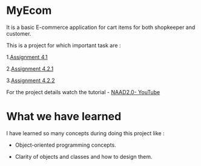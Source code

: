 # MyEcom

It is a basic E-commerce application for cart items for both shopkeeper and customer.

This is a project for which important task are :

1.[Assignment 4.1](https://github.com/jayakumari1503/My_Ecom/tree/master/src/Assignment_4_1)

2.[Assignment 4.2.1](https://github.com/jayakumari1503/My_Ecom/tree/master/src/Assignment_4_2_1)

3.[Assignment 4.2.2](https://github.com/jayakumari1503/My_Ecom/tree/master/src/Assignment_4_2_2)

For the project details watch the tutorial - [NAAD2.0- YouTube](https://www.youtube.com/playlist?list=PLMY-jYOisFilczfqkPVk_5napZFpRk3W0)

# What we have learned 
 I have learned so many concepts during doing this project like :

  * Object-oriented programming concepts.

  * Clarity of objects and classes and how to design them.